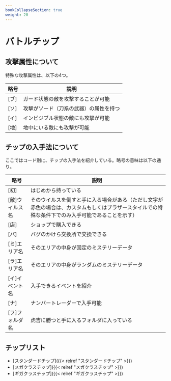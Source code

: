 ```yaml
---
bookCollapseSection: true
weight: 20
---
```


# バトルチップ
## 攻撃属性について
特殊な攻撃属性は、以下の4つ。

| 略号  | 説明                  |
|-----|---------------------|
| [ブ] | ガード状態の敵を攻撃することが可能   |
| [ソ] | 攻撃がソード（刀系の武器）の属性を持つ |
| [イ] | インビジブル状態の敵にも攻撃が可能   |
| [地] | 地中にいる敵にも攻撃が可能       |

## チップの入手法について
ここではコード別に、チップの入手法を紹介している。略号の意味は以下の通り。

| 略号       | 説明                                                                        |
|----------|---------------------------------------------------------------------------|
| [初]      | はじめから持っている                                                                |
| [敵]ウイルス名 | そのウイルスを倒すと手に入る場合がある（ただし文字が赤色の場合は、カスタムもしくはブラザースタイルでの特殊な条件下でのみ入手可能であることを示す） |
| [店]      | ショップで購入できる                                                                |
|  [バ]     | バグのかけら交換所で交換できる                                                           |
| [ミ]エリア名  | そのエリアの中身が固定のミステリーデータ                                                      |
| [ラ]エリア名  | そのエリアの中身がランダムのミステリーデータ                                                    |
| [イ]イベント名 | 入手できるイベントを紹介                                                              |
| [ナ]      | ナンバートレーダーで入手可能                                                            |
| [フ]フォルダ名 | 虎吉に勝つと手に入るフォルダに入っている                                                      |

## チップリスト
* [スタンダードチップ]({{< relref "スタンダードチップ" >}})
* [メガクラスチップ]({{< relref "メガクラスチップ" >}})
* [ギガクラスチップ]({{< relref "ギガクラスチップ" >}})
